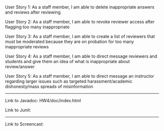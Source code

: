 User Story 1: As a staff member, I am able to delete inappropriate answers and reviews after reviewing 

User Story 2: As a staff member, I am able to revoke reviewer access after flagging too many inappropriate

User Story 3: As a staff member, I am able to create a list of reviewers that must be moderated because they are on probation for too many inappropriate reviews 

User Story 4: As a staff member, I am able to direct message reviewers and students and give them an idea of what is inappropriate about review/answer 

User Story 5: As a staff member, I am able to direct message an instructor regarding larger issues such as targeted harassment/academic dishonesty/mass spreads of misinformation 

_______

Link to Javadoc: HW4/doc/index.html

Link to Junit: 

_______

Link to Screencast: 
